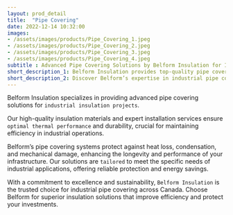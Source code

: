 ```yaml
---
layout: prod_detail
title:  "Pipe Covering"
date: 2022-12-14 10:32:00
images:
- /assets/images/products/Pipe_Covering_1.jpeg
- /assets/images/products/Pipe_Covering_2.jpeg 
- /assets/images/products/Pipe_Covering_3.jpeg 
- /assets/images/products/Pipe_Covering_4.jpeg 
subtitle : Advanced Pipe Covering Solutions by Belform Insulation for Industrial Insulation Projects
short_description_1: Belform Insulation provides top-quality pipe covering solutions for industrial projects, ensuring superior thermal performance and durability.
short_description_2: Discover Belform’s expertise in industrial pipe covering for enhanced efficiency and protection.
---
```


Belform Insulation specializes in providing advanced pipe covering solutions for `industrial insulation projects`. 

Our high-quality insulation materials and expert installation services ensure `optimal thermal performance` and durability, crucial for maintaining efficiency in industrial operations. 

Belform’s pipe covering systems protect against heat loss, condensation, and mechanical damage, enhancing the longevity and performance of your infrastructure. Our solutions are `tailored` to meet the specific needs of industrial applications, offering reliable protection and energy savings. 

With a commitment to excellence and sustainability, `Belform Insulation` is the trusted choice for industrial pipe covering across Canada. Choose Belform for superior insulation solutions that improve efficiency and protect your investments.